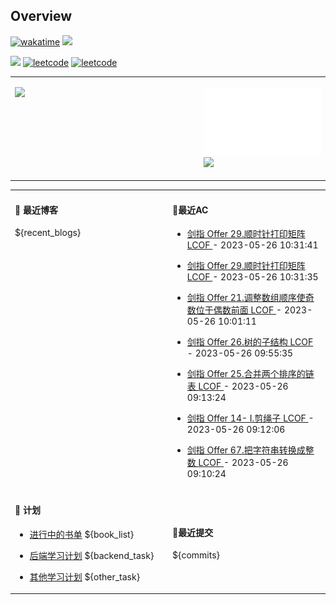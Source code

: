 
## Overview

[![wakatime](https://wakatime.com/badge/user/78591c59-95d5-4479-b2fc-988c35f31d59.svg)](https://wakatime.com/@78591c59-95d5-4479-b2fc-988c35f31d59) ![](https://gpvc.arturio.dev/0xcaffebabe)

![](https://leetcode-badge.haozibi.dev/v1cn/0xcaffebabe.svg) [![leetcode](https://leetcode-badge.haozibi.dev/v1cn/solved/0xcaffebabe.svg)](https://leetcode.cn/u/0xcaffebabe/) [![leetcode](https://leetcode-badge.haozibi.dev/v1cn/accepted-rate/0xcaffebabe.svg)](https://leetcode.cn/u/0xcaffebabe/)

<table border="0">
  <tr border="0">

  <td valign="top" width="60%">

  ![](https://github-readme-stats.vercel.app/api/wakatime?username=0xcaffebabe&layout=compact&langs_count=12&theme=dark&range=all_time)

  </td>

  <td valign="top" width="40%">

  ![](https://raw.githubusercontent.com/0xcaffebabe/github-stats/master/generated/overview.svg)
  ![](https://github-profile-summary-cards.vercel.app/api/cards/productive-time?username=0xcaffebabe&theme=github_dark&utcOffset=8)

  </td>
  </tr>

</table>

<table>

<tr>
<td valign="top" width="50%">

#### 📖 最近博客

${recent_blogs}    

</td>

<td valign="top" width="50%">

#### 🔋最近AC


  * <a href="https://leetcode.cn/submissions/detail/435271389" target="_blank"> 剑指 Offer 29.顺时针打印矩阵  LCOF </a> - 2023-05-26 10:31:41 

    
  * <a href="https://leetcode.cn/submissions/detail/435271358" target="_blank"> 剑指 Offer 29.顺时针打印矩阵  LCOF </a> - 2023-05-26 10:31:35 

    
  * <a href="https://leetcode.cn/submissions/detail/435261091" target="_blank"> 剑指 Offer 21.调整数组顺序使奇数位于偶数前面 LCOF </a> - 2023-05-26 10:01:11 

    
  * <a href="https://leetcode.cn/submissions/detail/435259462" target="_blank"> 剑指 Offer 26.树的子结构  LCOF </a> - 2023-05-26 09:55:35 

    
  * <a href="https://leetcode.cn/submissions/detail/435248280" target="_blank"> 剑指 Offer 25.合并两个排序的链表  LCOF </a> - 2023-05-26 09:13:24 

    
  * <a href="https://leetcode.cn/submissions/detail/435248063" target="_blank"> 剑指 Offer 14- I.剪绳子  LCOF </a> - 2023-05-26 09:12:06 

    
  * <a href="https://leetcode.cn/submissions/detail/435247793" target="_blank"> 剑指 Offer 67.把字符串转换成整数 LCOF </a> - 2023-05-26 09:10:24 

    

</td>

</tr>

<tr>

<td valign="top" width="50%">

#### 📝 计划

- [进行中的书单](https://github.com/users/0xcaffebabe/projects/4)
${book_list}

- [后端学习计划](https://github.com/users/0xcaffebabe/projects/1)
${backend_task}

- [其他学习计划](https://github.com/users/0xcaffebabe/projects/3)
${other_task}

<td>

#### 🌴最近提交

${commits}

</td>

</tr>

</table>

